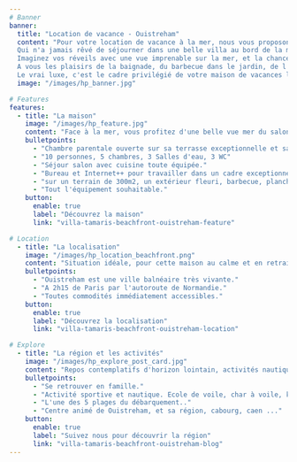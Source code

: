 ```yaml
---
# Banner
banner:
  title: "Location de vacance - Ouistreham"
  content: "Pour votre location de vacance à la mer, nous vous proposons notre maison en front de mer, avec tout le confort et l'équipement d'une véritable maison d'habitation. 
  Qui n'a jamais rêvé de séjourner dans une belle villa au bord de la mer, en bord de plage avec la mer pour seul horizon ? 
  Imaginez vos réveils avec une vue imprenable sur la mer, et la chance d'aller à la plage au bout du jardin. 
  A vous les plaisirs de la baignade, du barbecue dans le jardin, de l'apéro sous le coucher du soleil et de découvrir cette région riche en activités.
  Le vrai luxe, c'est le cadre privilégié de votre maison de vacances les pieds dans l'eau. Le temps d'un week-end, d'une semaine ..."
  image: "/images/hp_banner.jpg"

# Features
features:
  - title: "La maison"
    image: "/images/hp_feature.jpg"
    content: "Face à la mer, vous profitez d'une belle vue mer du salon et de 3 chambres. La maison a été totalement rénovée en 2024 et offre des prestations haut de gamme."
    bulletpoints:
      - "Chambre parentale ouverte sur sa terrasse exceptionnelle et sa salle d'eau en suite."
      - "10 personnes, 5 chambres, 3 Salles d'eau, 3 WC"
      - "Séjour salon avec cuisine toute équipée."
      - "Bureau et Internet++ pour travailler dans un cadre exceptionnel."
      - "sur un terrain de 300m2, un extérieur fleuri, barbecue, plancha."
      - "Tout l'équipement souhaitable."
    button:
      enable: true
      label: "Découvrez la maison"
      link: "villa-tamaris-beachfront-ouistreham-feature"

# Location
  - title: "La localisation"
    image: "/images/hp_location_beachfront.png"
    content: "Situation idéale, pour cette maison au calme et en retrait de seulement 10 minutes du coeur vibrant et animé de Ouistreham. Vous n'avez qu'à traverser la rue pour être sur Riva Bella, la plus belle plage de la côte de nacre avec ses 3km de sable fin où vous aimerez flâner au coucher du soleil ou siroter un cocktail au bar de plage 'la paillotte' à 50m."
    bulletpoints:
      - "Ouistreham est une ville balnéaire très vivante."
      - "A 2h15 de Paris par l'autoroute de Normandie."
      - "Toutes commodités immédiatement accessibles."
    button:
      enable: true
      label: "Découvrez la localisation"
      link: "villa-tamaris-beachfront-ouistreham-location"

# Explore
  - title: "La région et les activités"
    image: "/images/hp_explore_post_card.jpg"
    content: "Repos contemplatifs d'horizon lointain, activités nautiques & sportives, plongées dans le passé chargé. Tout le monde trouvera son compte :"
    bulletpoints:
      - "Se retrouver en famille."
      - "Activité sportive et nautique. Ecole de voile, char à voile, kitesurf ... La côte offre un vent favorable."
      - "L'une des 5 plages du débarquement.."
      - "Centre animé de Ouistreham, et sa région, cabourg, caen ..."
    button:
      enable: true
      label: "Suivez nous pour découvrir la région"
      link: "villa-tamaris-beachfront-ouistreham-blog"
---
```

